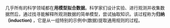 
几乎所有的科学领域都在**用模型拟合数据**。科学家们设计实验、进行观测并收集数据然后，通过找寻能解释所观测数据的简单模型，尝试抽取知识。该过程称为**归纳（induction)** ，它是从一组特别的示例中(数据)提取通用规则的过程。
